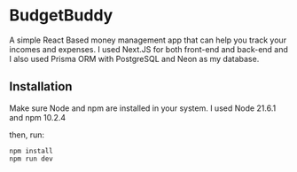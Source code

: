 # BudgetBuddy
A simple React Based money management app that can help you track your incomes and expenses. I used Next.JS for both front-end and back-end and I also used Prisma ORM with PostgreSQL and Neon as my database.

## Installation
Make sure Node and npm are installed in your system. I used Node 21.6.1 and npm 10.2.4

then, run:
```
npm install
npm run dev
```

